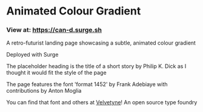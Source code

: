 # Animated Colour Gradient
### View at: https://can-d.surge.sh

A retro-futurist landing page showcasing a subtle, animated colour gradient

Deployed with Surge

The placeholder heading is the title of a short story by Philip K. Dick as I thought it would fit the style of the page

The page features the font 'format 1452' by Frank Adebiaye with contributions by Anton Moglia

You can find that font and others at [Velvetyne](https://velvetyne.fr)! An open source type foundry

